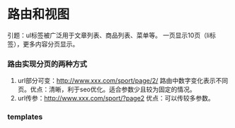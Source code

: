 路由和视图
===
引题：ul标签被广泛用于文章列表、商品列表、菜单等。
一页显示10页（li标签），更多内容分页显示。

### 路由实现分页的两种方式
1. url部分可变：http://www.xxx.com/sport/page/2/   路由中数字变化表示不同页。优点：清晰，利于seo优化。适合参数少且较为固定的情况。
2. url传参：http://www.xxx.com/sport/?page2
优点：可以传较多参数。


### templates

